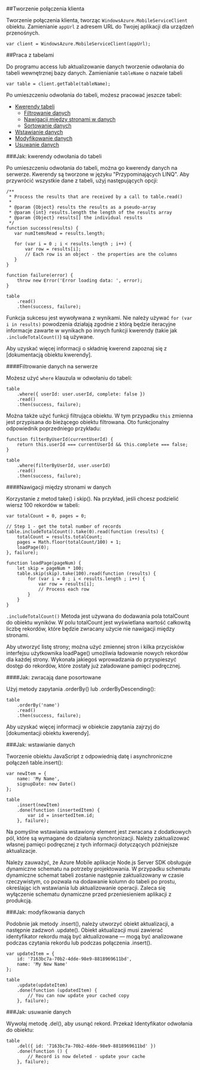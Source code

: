##<a name="create-client"></a>Tworzenie połączenia klienta

Tworzenie połączenia klienta, tworząc `WindowsAzure.MobileServiceClient` obiektu.  Zamienianie `appUrl` z adresem URL do Twojej aplikacji dla urządzeń przenośnych.

```
var client = WindowsAzure.MobileServiceClient(appUrl);
```

##<a name="table-reference"></a>Praca z tabelami

Do programu access lub aktualizowanie danych tworzenie odwołania do tabeli wewnętrznej bazy danych. Zamienianie `tableName` o nazwie tabeli

```
var table = client.getTable(tableName);
```

Po umieszczeniu odwołania do tabeli, możesz pracować jeszcze tabeli:

* [Kwerendy tabeli](#querying)
  * [Filtrowanie danych](#table-filter)
  * [Nawigacji między stronami w danych](#table-paging)
  * [Sortowanie danych](#sorting-data)
* [Wstawianie danych](#inserting)
* [Modyfikowanie danych](#modifying)
* [Usuwanie danych](#deleting)

###<a name="querying"></a>Jak: kwerendy odwołania do tabeli

Po umieszczeniu odwołania do tabeli, można go kwerendy danych na serwerze.  Kwerendy są tworzone w języku "Przypominających LINQ".
Aby przywrócić wszystkie dane z tabeli, użyj następujących opcji:

```
/**
 * Process the results that are received by a call to table.read()
 *
 * @param {Object} results the results as a pseudo-array
 * @param {int} results.length the length of the results array
 * @param {Object} results[] the individual results
 */
function success(results) {
   var numItemsRead = results.length;

   for (var i = 0 ; i < results.length ; i++) {
       var row = results[i];
       // Each row is an object - the properties are the columns
   }
}

function failure(error) {
    throw new Error('Error loading data: ', error);
}

table
    .read()
    .then(success, failure);
```

Funkcja sukcesu jest wywoływana z wynikami.   Nie należy używać `for (var i in results)` powodzenia działają zgodnie z którą będzie iteracyjne informacje zawarte w wynikach po innych funkcji kwerendy (takie jak `.includeTotalCount()`) są używane.

Aby uzyskać więcej informacji o składnię kwerend zapoznaj się z [dokumentacją obiektu kwerendy].

####<a name="table-filter"></a>Filtrowanie danych na serwerze

Możesz użyć `where` klauzula w odwołaniu do tabeli:

```
table
    .where({ userId: user.userId, complete: false })
    .read()
    .then(success, failure);
```

Można także użyć funkcji filtrująca obiektu.  W tym przypadku `this` zmienna jest przypisana do bieżącego obiektu filtrowana.  Oto funkcjonalny odpowiednik poprzedniego przykładu:

```
function filterByUserId(currentUserId) {
    return this.userId === currentUserId && this.complete === false;
}

table
    .where(filterByUserId, user.userId)
    .read()
    .then(success, failure);
```

####<a name="table-paging"></a>Nawigacji między stronami w danych

Korzystanie z metod take() i skip().  Na przykład, jeśli chcesz podzielić wiersz 100 rekordów w tabeli:

```
var totalCount = 0, pages = 0;

// Step 1 - get the total number of records
table.includeTotalCount().take(0).read(function (results) {
    totalCount = results.totalCount;
    pages = Math.floor(totalCount/100) + 1;
    loadPage(0);
}, failure);

function loadPage(pageNum) {
    let skip = pageNum * 100;
    table.skip(skip).take(100).read(function (results) {
        for (var i = 0 ; i < results.length ; i++) {
            var row = results[i];
            // Process each row
        }
    }
}
```

`.includeTotalCount()` Metoda jest używana do dodawania pola totalCount do obiektu wyników.  W polu totalCount jest wyświetlana wartość całkowitą liczbę rekordów, które będzie zwracany użycie nie nawigacji między stronami.

Aby utworzyć listę strony; można użyć zmiennej stron i kilka przycisków interfejsu użytkownika loadPage() umożliwia ładowanie nowych rekordów dla każdej strony.  Wykonała jakiegoś wprowadzania do przyspieszyć dostęp do rekordów, które zostały już załadowane pamięci podręcznej.


####<a name="sorting-data"></a>Jak: zwracają dane posortowane

Użyj metody zapytania .orderBy() lub .orderByDescending():

```
table
    .orderBy('name')
    .read()
    .then(success, failure);
```

Aby uzyskać więcej informacji w obiekcie zapytania zajrzyj do [dokumentacji obiektu kwerendy].

###<a name="inserting"></a>Jak: wstawianie danych

Tworzenie obiektu JavaScript z odpowiednią datę i asynchroniczne połączeń table.insert():

```
var newItem = {
    name: 'My Name',
    signupDate: new Date()
};

table
    .insert(newItem)
    .done(function (insertedItem) {
        var id = insertedItem.id;
    }, failure);
```

Na pomyślne wstawiania wstawiony element jest zwracana z dodatkowych pól, które są wymagane do działania synchronizacji.  Należy zaktualizować własnej pamięci podręcznej z tych informacji dotyczących późniejsze aktualizacje.

Należy zauważyć, że Azure Mobile aplikacje Node.js Server SDK obsługuje dynamiczne schematu na potrzeby projektowania.
W przypadku schematu dynamiczne schemat tabeli zostanie następnie zaktualizowany w czasie rzeczywistym, co pozwala na dodawanie kolumn do tabeli po prostu, określając ich wstawiania lub aktualizowanie operacji.  Zaleca się wyłączenie schematu dynamiczne przed przeniesieniem aplikacji z produkcją.

###<a name="modifying"></a>Jak: modyfikowania danych

Podobnie jak metody .insert(), należy utworzyć obiekt aktualizacji, a następnie zadzwoń .update().  Obiekt aktualizacji musi zawierać identyfikator rekordu mają być aktualizowane — mogą być analizowane podczas czytania rekordu lub podczas połączenia .insert().

```
var updateItem = {
    id: '7163bc7a-70b2-4dde-98e9-8818969611bd',
    name: 'My New Name'
};

table
    .update(updateItem)
    .done(function (updatedItem) {
        // You can now update your cached copy
    }, failure);
```

###<a name="deleting"></a>Jak: usuwanie danych

Wywołaj metodę .del(), aby usunąć rekord.  Przekaż Identyfikator odwołania do obiektu:

```
table
    .del({ id: '7163bc7a-70b2-4dde-98e9-8818969611bd' })
    .done(function () {
        // Record is now deleted - update your cache
    }, failure);
```
